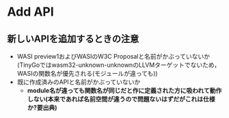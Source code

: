 # Add API

## 新しいAPIを追加するときの注意

- WASI preview1およびWASIのW3C Proposalと名前がかぶっていないか(TinyGoではwasm32-unknown-unknownのLLVMターゲットでないため，WASIの関数名が優先される(モジュールが違っても))
- 既に作成済みのAPIと名前がかぶっていないか
  - **module名が違っても関数名が同じだと作に定義された方に吸われて動作しない(本来であれば名前空間が違うので問題ないはずだがこれは仕様か?要出典)**
